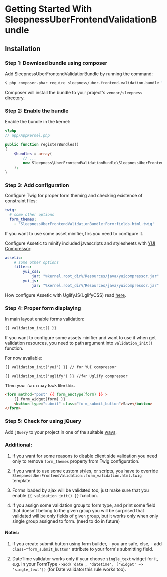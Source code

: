 Getting Started With SleepnessUberFrontendValidationBundle
==================================

## Installation

### Step 1: Download bundle using composer

Add SleepnessUberFrontendValidationBundle by running the command:

``` bash
$ php composer.phar require sleepness/uber-frontend-validation-bundle "@dev"
```

Composer will install the bundle to your project's `vendor/sleepness` directory.

### Step 2: Enable the bundle

Enable the bundle in the kernel:

``` php
<?php
// app/AppKernel.php

public function registerBundles()
{
    $bundles = array(
        // ...
        new Sleepness\UberFrontendValidationBundle\SleepnessUberFrontendValidationBundle(),
    );
}
```

### Step 3: Add configuration

Configure Twig for proper form theming and checking existence of constraint files:

```yml
twig:
  # some other options
  form_themes:
    - 'SleepnessUberFrontendValidationBundle:Form:fields.html.twig'
```
If you want to use some asset minifier, firs you need to configure it.

Configure Assetic to minify included javascripts and stylesheets with [YUI Compressor](http://symfony.com/doc/current/cookbook/assetic/yuicompressor.html):

```yml
assetic:
    # some other options
    filters:
        yui_css:
            jar: "%kernel.root_dir%/Resources/java/yuicompressor.jar"
        yui_js:
            jar: "%kernel.root_dir%/Resources/java/yuicompressor.jar"
```

How configure Assetic with UglifyJS(UglifyCSS) read [here](http://symfony.com/doc/current/cookbook/assetic/uglifyjs.html).

### Step 4: Proper form displaying

In main layout enable forms validation:

```html
{{ validation_init() }}

```

If you want to configure some assets minifier and want to use it when get validation resources, you need to path argument into
`validation_init()` function.

For now available:

```html
{{ validation_init('yui') }} // for YUI compressor

{{ validation_init('uglify') }} //for Uglify compressor
```

Then your form may look like this:

```html
<form method="post" {{ form_enctype(form) }} >
    {{ form_widget(form) }}
    <button type="submit" class="form_submit_button">Save</button>
</form>
```

### Step 5: Check for using jQuery

Add `jQuery` to your project in one of the suitable [ways](http://jquery.com/download/).

### Additional:

1) If you want for some reasons to disable client side validation you need only to remove `form_themes` property from Twig configuration.

2) If you want to use some custom styles, or scripts, you have to override `SleepnessUberFrontendValidation::form_validation.html.twig` template.

3) Forms loaded by ajax will be validated too, just make sure that you enable `{{ validation_init() }}` function.

4) If you assign some validation group to form type, and print some field that doesn't belong to the given group you will be surprised that validated will be only fields of given group,
   but it works only when only single group assigned to form. (need to do in future)

#### Notes:

1) If you create submit button using form builder, - you are safe, else, - add `class="form_submit_button"` attribute to your form's submitting field.

2) DateTime validator works only if your choose `single_text` widget for it, e.g. in your FormType
`->add('date', 'datetime', ['widget' => 'single_text'])` (for Date validator this rule works too).
